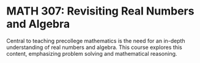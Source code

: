 # MATH 307: Revisiting Real Numbers and Algebra

Central to teaching precollege mathematics is the need for an in-depth understanding of real numbers and algebra. This course explores this content, emphasizing problem solving and mathematical reasoning.